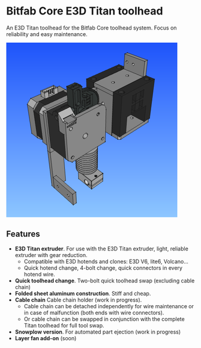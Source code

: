 # Bitfab Core E3D Titan toolhead

An E3D Titan toolhead for the Bitfab Core toolhead system. Focus on reliability and easy maintenance.

![](https://raw.githubusercontent.com/Bitfab-io/bfc-toolhead-e3d-titan/cable-chain-plus-snowplow/media/e3d_titan_toolhead_snowplow_freecad.png)


## Features

* **E3D Titan extruder**. For use with the E3D Titan extruder, light, reliable extruder with gear reduction.
	* Compatible with E3D hotends and clones: E3D V6, lite6, Volcano...
	* Quick hotend change, 4-bolt change, quick connectors in every hotend wire.
* **Quick toolhead change**. Two-bolt quick toolhead swap (excluding cable chain)
* **Folded sheet aluminum construction**. Stiff and cheap.
* **Cable chain** Cable chain holder (work in progress).
	* Cable chain can be detached independently for wire maintenance or in case of malfunction (both ends with wire connectors).
	* Or cable chain can be swapped in conjunction with the complete Titan toolhead for full tool swap.
* **Snowplow version**. For automated part ejection (work in progress) 
* **Layer fan add-on** (soon)

